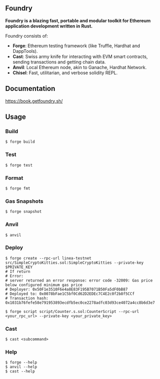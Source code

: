## Foundry

**Foundry is a blazing fast, portable and modular toolkit for Ethereum application development written in Rust.**

Foundry consists of:

-   **Forge**: Ethereum testing framework (like Truffle, Hardhat and DappTools).
-   **Cast**: Swiss army knife for interacting with EVM smart contracts, sending transactions and getting chain data.
-   **Anvil**: Local Ethereum node, akin to Ganache, Hardhat Network.
-   **Chisel**: Fast, utilitarian, and verbose solidity REPL.

## Documentation

https://book.getfoundry.sh/

## Usage

### Build

```shell
$ forge build
```

### Test

```shell
$ forge test
```

### Format

```shell
$ forge fmt
```

### Gas Snapshots

```shell
$ forge snapshot
```

### Anvil

```shell
$ anvil
```

### Deploy

```shell
$ forge create --rpc-url linea-testnet src/SimpleCryptoKitties.sol:SimpleCryptoKitties --private-key $PRIVATE_KEY
# If return
# Error: 
# server returned an error response: error code -32009: Gas price below configured minimum gas price
# Deployer: 0x50F1e3510F6e4a8E83F195B7071B50Fa5dF0bB87
# Deployed to: 0x0078bFae1C5bf0Cd62D2EDEc7C4E2c0f2b8f5CCf
# Transaction hash: 0x1031b76fefe58e791953893ecdfb5ec0ce2278adfc03d93ce4072a4cc8b6d3e7

$ forge script script/Counter.s.sol:CounterScript --rpc-url <your_rpc_url> --private-key <your_private_key>
```

### Cast

```shell
$ cast <subcommand>
```

### Help

```shell
$ forge --help
$ anvil --help
$ cast --help
```
